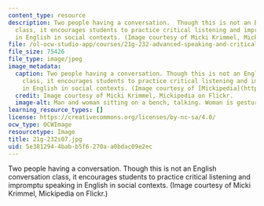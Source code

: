 ```yaml
---
content_type: resource
description: Two people having a conversation.  Though this is not an English conversation
  class, it encourages students to practice critical listening and impromptu speaking
  in English in social contexts. (Image courtesy of Micki Krimmel, Mickipedia on Flickr.)
file: /ol-ocw-studio-app/courses/21g-232-advanced-speaking-and-critical-listening-skills-els-spring-2007/5e3812944babb5f6270aa0bdac09e2ec_21g-232s07.jpg
file_size: 75426
file_type: image/jpeg
image_metadata:
  caption: Two people having a conversation. Though this is not an English conversation
    class, it encourages students to practice critical listening and impromptu speaking
    in English in social contexts. (Image courtesy of [Mickipedia](http://www.flickr.com/photos/redcarpet/).)
  credit: Image courtesy of Micki Krimmel, Mickipedia on Flickr.
  image-alt: Man and woman sitting on a bench, talking. Woman is gesturing.
learning_resource_types: []
license: https://creativecommons.org/licenses/by-nc-sa/4.0/
ocw_type: OCWImage
resourcetype: Image
title: 21g-232s07.jpg
uid: 5e381294-4bab-b5f6-270a-a0bdac09e2ec
---
```

Two people having a conversation.  Though this is not an English conversation class, it encourages students to practice critical listening and impromptu speaking in English in social contexts. (Image courtesy of Micki Krimmel, Mickipedia on Flickr.)
